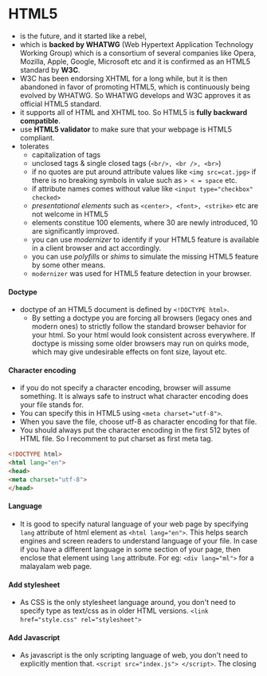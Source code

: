 # HTML5 
- is the future, and it started like a rebel,
- which is **backed by WHATWG** (Web Hypertext Application Technology Working Group) which is a consortium of several companies like Opera, Mozilla, Apple, Google, Microsoft etc and it is confirmed as an HTML5 standard by **W3C**.
- W3C has been endorsing XHTML for a long while, but it is then abandoned in favor of promoting HTML5, which is continuously being evolved by WHATWG. So WHATWG develops and W3C approves it as official HTML5 standard.
- it supports all of HTML and XHTML too. So HTML5 is **fully backward compatible**.
- use **HTML5 validator** to make sure that your webpage is HTML5 compliant.
- tolerates
  - capitalization of tags
  - unclosed tags & single closed tags (`<br/>, <br />, <br>`)
  - if no quotes are put around attribute values like `<img src=cat.jpg>` if there is no breaking symbols in value such as `> < = space` etc.
  - if attribute names comes without value like `<input type="checkbox" checked>`
  - _presentational elements_ such as `<center>, <font>, <strike>` etc are not welcome in HTML5
  - elements constitue 100 elements, where 30 are newly introduced, 10 are significantly improved.
  - you can use _modernizer_ to identify if your HTML5 feature is available in a client browser and act accordingly.
  - you can use _polyfills_ or _shims_ to simulate the missing HTML5 feature by some other means.
  - `modernizer` was used for HTML5 feature detection in your browser.

#### Doctype
- doctype of an HTML5 document is defined by `<!DOCTYPE html>`. 
  - By setting a doctype you are forcing all browsers (legacy ones and modern ones) to strictly follow the standard browser behavior for your html. So your html would look consistent across everywhere. If doctype is missing some older browsers may run on quirks mode, which may give undesirable effects on font size, layout etc.

#### Character encoding
- if you do not specify a character encoding, browser will assume something. It is always safe to instruct what character encoding does your file stands for. 
- You can specify this in HTML5 using `<meta charset="utf-8">`. 
- When you save the file, choose utf-8 as character encoding for that file.
- You should always put the character encoding in the first 512 bytes of HTML file. So I recomment to put charset as first meta tag.
```html
<!DOCTYPE html>
<html lang="en">
<head>
<meta charset="utf-8">
</head>
```

#### Language
- It is good to specify natural language of your web page by specifying `lang` attribute of html element as `<html lang="en">`. This helps search engines and screen readers to understand language of your file. In case if you have a different language in some section of your page, then enclose that element using `lang` attribute. For eg: `<div lang="ml">` for a malayalam web page.

#### Add stylesheet
- As CSS is the only stylesheet language around, you don't need to specify type as text/css as in older HTML versions.
`<link href="style.css" rel="stylesheet">`

#### Add Javascript
- As javascript is the only scripting language of web, you don't need to explicitly mention that.
`<script src="index.js"> </script>`. The closing <script> tag is essential.

# HTML5 Semantic Elements
With the advent of HTML5, semantics of elements used to construct a web page gathered huge significance. HTML5 introduced semantical tags for good **page structure** as well as tags to signify **text information**.

## Semantic elements for page structuring
`<div>` was the only element which took role of every container before HTML5. With HTML5 there are semantic elements which would help screen readers, search bots, accessibility tools to figure out nature of content in each container such as : `<article>`,`<header>`,`<footer>`,`<time>` etc

|Semantical page structure|
|------|
|An example of a good page structure|
|<img src="attachments/01.png" width="650"> |
|A detailed sample of a good page structure|
|<img src="attachments/02.png" width="650"> |
|A detailed sample of a bad page structure|
|<img src="attachments/03.png" width="650"> |

Some of the new HTML5 semantic elements are:
- `<figure>`
  - `<figcaption>`
- `<aside>`
- `<nav>`
- `<main>` is the whole wrapper for content. Can have only one main. articles comes inside `<main>`
- `<section>` is preferrable for a block content that starts with a title
- `<details>`
  - `<summary>`

## Semantic elements for text information
- `<time>`
```html
The party starts at <time datetime="2019-06-14 16:00-05:30">June 14<sup>th</sup> 4:00 PM</time>
This page is published on <time pubdate datetime="2019-06-01 10:00-05:30">June 1<sup>st</sup></time>
```
- `<output>`
- `<mark>`
## Semantics obtained from standards other than HMLT5
1. ARIA
2. RDFa
3. Microformat
4. Microdata

### 1. ARIA - Accessibility Rich Internet Applications
ARIA introduced certain attributes to HTML elements to signify meaning of content to help screen readers understand the content.

_ARIA Attributes_

- `role`
- `aria-required` for mandatory fields. It serves the purpose similar to * put for visual cue.
- `aria-invalid`
### 2. RDFa - Resource Description Framework
This is a premature standard, which is taken over by newer standards such as Microdata.
### 3. Microformat
Microformat put meaning to your content by piggybacking on class attributes. You will add some reserved class names to inform screen readers what is the meaning of your content.
- `hCard` format uses class name `vcard`
  - `fn` for a person's full name
  - `url` for a person's home page
```html
<section>
  <h4>This is a section for Microformat</h4>
  <div class="vcard">
      <span class="fn">Full name</span>
      <a class="url" href="https://myhomepage.com"></a>
  </div>
</section>
```
- `hCalendar`
  - `vevent`
    - `summary` for description of event
    - `dtstart` for start date of event
    - `location` for location of event
```html
<div class="vevent">
  <h2 class="summary">Web Developer Clam Bake</h2>
  <p>I'm hosting a party!</p>
  <p>It's
  <span class="dtstart" title="2014-10-25 13:30">Tuesday, October 25,
  1:30PM</span>
  at the <span class="location">Deep Sea Hotel, San Francisco, CA
</span></p>
</div>
```
- There are formats other than `hCard` and `hCalendar` but peoples usage got limited to only these two.
### 4. Microdata
All possible microdata formats are catalogued in http://schema.org. And you add xml namespace of used microdata format so that screen readers can understand the underlying format by reading xml namespace. Thus, Microdata accessibility technique remains flexible as you can add any metadata into the xml namespace any time, hence it serve as living standard.

To begin a microdata section you would add `itemscope` and `itemtype` attributes to any HTML elements like:
```html
<div itemscope itemtype="http://schema.org/Person">
</div>
```
Then you add important bits of information by adding `itemprop` attributes like `itemprop="name"`
```html
<div itemscope itemtype="http://schema.org/Person">
    <h3 itemprop="name">Mike Rowe</h3>
    You can see Mike Rowe's website at <a itemprop="url" href="http://www.magicsemantics.com">www.magicsemantics.com</a>
</div>

```
# Web Storage
Web storage is a confusing term which means to store data in a user' computer. HTML5 gives tow kinds of web storage - **local storage** and **session storage**.
- **Cookies** can store only up to 4KB of data
- Once a cookie is set, that will be sent to server along with all future HTTP requests
- 5 MB of data can be saved using web storage
- both storage mechanisms store data using website domain name. So it doesn't work if you are loading web pages from disk.
- every values are stored in text form.
- any change to the storage in one browser window triggers an event `storage` to all other windows of same browser where this website is loaded. So it can be considered as a mechanism to update all windows of same browser via storage events. 

`document.addEventListener('storage','storageChangeHandler');`

This `storage` event is triggered when an existing data is changed or removed, or if storage is completely wipied off, or if new data is added.

The storageEvent object passed to `storage` event's handler looks like :

```javascript
StorageEvent {
    key;          // name of the property set, changed etc.
    oldValue;     // old value of property before change
    newValue;     // new value of property after change
    url;          // url of page that made the change
    storageArea;  // localStorage or sessionStorage,
                  // depending on where the change happened.
}
```

## 1. Cookies
Cookies are tiny bits of information stored on user's browser, generally used to track the user and user preferences. Two drawbacks of cookies are :
- They are very much limited in size 
- They are posted to server with every browser request


## 2. Local Storage
```javascript
localStorage.setItem('name','joji');
localStorage.getItem('name');
localStorage.removeItem(key);
localStorage.clear();
```

- To iterate through all keys in localstorage
```javsacript
if (localStorage) {
  let iterator = 0;
  let key = null;
  while ((key = localStorage.key(iterator)) !== null) {
    console.log(localStorage.getItem(key));
    iterator++;
  }
}
```

- It is also possible to get an item from local storage by:
`localStorage.name` OR `localStorage['name']`

## 3. Session Storage
- `sessionStorage.getItem(key)`
- Session storage is similar to local storage, but session storage lasts only until browser window or tab is closed.
- Two open tabs with same URL **doesn't share** `sessionStorage`. But, iframe or popup windows coming from same window shares sessionStorage.

# File API
- The File API helps to read a file directly from hard drive and give the file data to Javascript code. Earlier it was only possible through file upload to pass data into web server and , then pass down to browser client. 
- The file obtained using File API to Javascript could parse the data and send data to server using XMLHttpRequest.
- It is not possible to create a file in hard drive or change a file. But, you may store the file in localstorage.
- With File API there are 3 strategies to read file.
  - file input
  - a hidden file input, presented with a beautiful button
  - drag and drop file upload
- File API works in tandem with FileReader to read file contents
- HTML5 file operation deals with the following objects.
  - FileList
  - File
  - Blob
  - FileReader

```html
<!DOCTYPE html>
<html lang="en">

<head>
    <title>HTML5 File Upload</title>
    <meta charset="utf-8">
    <script src="js/main.js" type="module"></script>
</head>

<body>
    <main>
        <section>
            <h4>Upload your file</h4>
            <input type="file" name="fileinput" multiple>
        </section>
    </main>
</body>

</html> 
```

```js
// main.js

import fileUploadHandler from './file-upload.js';

window.onload = function onload() {
  const fileInput = document.getElementsByName('fileinput');
  fileInput[0].addEventListener('change', fileUploadHandler);
};
```

```js 
// file-upload.js

function fileUploadHandler(ev) {
  const { files } = ev.target;
  Object.values(files).forEach(file => {
    console.log(' 👍 Contents of file', file.name);
    const fr = new FileReader();
    fr.onload = loadedEvent => {
      let node;
      switch (file.type) {
        case 'image/jpeg':
          const imageSrc = loadedEvent.target.result;
          node = document.createElement('img');
          node.setAttribute('src', imageSrc);
          document.body.appendChild(node);
          break;
        case 'text/csv':
          const data = loadedEvent.target.result;
          node = document.createElement('span');
          node.textContent = data;
          document.body.appendChild(node);
      }
    };
    switch (file.type) {
      case 'image/jpeg':
        fr.readAsDataURL(file);
      case 'text/csv':
        fr.readAsText(file);
    }
  });
}
export default fileUploadHandler;
```
